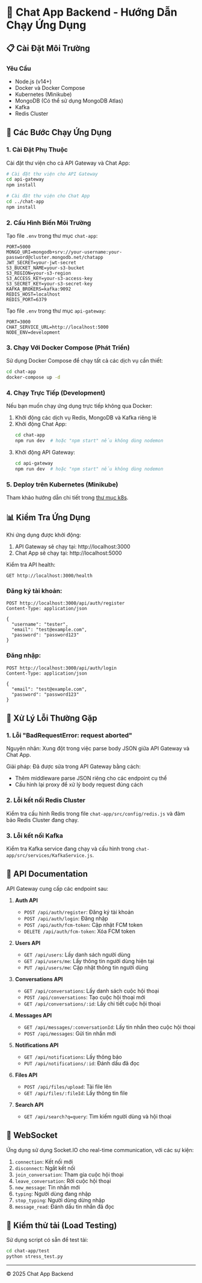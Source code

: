 # 📱 Chat App Backend - Hướng Dẫn Chạy Ứng Dụng

## 📋 Cài Đặt Môi Trường

### Yêu Cầu

- Node.js (v14+)
- Docker và Docker Compose
- Kubernetes (Minikube)
- MongoDB (Có thể sử dụng MongoDB Atlas)
- Kafka
- Redis Cluster

## 🚀 Các Bước Chạy Ứng Dụng

### 1. Cài Đặt Phụ Thuộc

Cài đặt thư viện cho cả API Gateway và Chat App:

```bash
# Cài đặt thư viện cho API Gateway
cd api-gateway
npm install

# Cài đặt thư viện cho Chat App
cd ../chat-app
npm install
```

### 2. Cấu Hình Biến Môi Trường

Tạo file `.env` trong thư mục `chat-app`:

```
PORT=5000
MONGO_URI=mongodb+srv://your-username:your-password@cluster.mongodb.net/chatapp
JWT_SECRET=your-jwt-secret
S3_BUCKET_NAME=your-s3-bucket
S3_REGION=your-s3-region
S3_ACCESS_KEY=your-s3-access-key
S3_SECRET_KEY=your-s3-secret-key
KAFKA_BROKERS=kafka:9092
REDIS_HOST=localhost
REDIS_PORT=6379
```

Tạo file `.env` trong thư mục `api-gateway`:

```
PORT=3000
CHAT_SERVICE_URL=http://localhost:5000
NODE_ENV=development
```

### 3. Chạy Với Docker Compose (Phát Triển)

Sử dụng Docker Compose để chạy tất cả các dịch vụ cần thiết:

```bash
cd chat-app
docker-compose up -d
```

### 4. Chạy Trực Tiếp (Development)

Nếu bạn muốn chạy ứng dụng trực tiếp không qua Docker:

1. Khởi động các dịch vụ Redis, MongoDB và Kafka riêng lẻ
2. Khởi động Chat App:
   ```bash
   cd chat-app
   npm run dev  # hoặc "npm start" nếu không dùng nodemon
   ```
3. Khởi động API Gateway:
   ```bash
   cd api-gateway
   npm run dev  # hoặc "npm start" nếu không dùng nodemon
   ```

### 5. Deploy trên Kubernetes (Minikube)

Tham khảo hướng dẫn chi tiết trong [thư mục k8s](./k8s/README.md).

## 📊 Kiểm Tra Ứng Dụng

Khi ứng dụng được khởi động:

1. API Gateway sẽ chạy tại: http://localhost:3000
2. Chat App sẽ chạy tại: http://localhost:5000

Kiểm tra API health:

```
GET http://localhost:3000/health
```

### Đăng ký tài khoản:

```
POST http://localhost:3000/api/auth/register
Content-Type: application/json

{
  "username": "tester",
  "email": "test@example.com",
  "password": "password123"
}
```

### Đăng nhập:

```
POST http://localhost:3000/api/auth/login
Content-Type: application/json

{
  "email": "test@example.com",
  "password": "password123"
}
```

## 🐞 Xử Lý Lỗi Thường Gặp

### 1. Lỗi "BadRequestError: request aborted"

Nguyên nhân: Xung đột trong việc parse body JSON giữa API Gateway và Chat App.

Giải pháp: Đã được sửa trong API Gateway bằng cách:

- Thêm middleware parse JSON riêng cho các endpoint cụ thể
- Cấu hình lại proxy để xử lý body request đúng cách

### 2. Lỗi kết nối Redis Cluster

Kiểm tra cấu hình Redis trong file `chat-app/src/config/redis.js` và đảm bảo Redis Cluster đang chạy.

### 3. Lỗi kết nối Kafka

Kiểm tra Kafka service đang chạy và cấu hình trong `chat-app/src/services/KafkaService.js`.

## 📖 API Documentation

API Gateway cung cấp các endpoint sau:

1. **Auth API**

   - `POST /api/auth/register`: Đăng ký tài khoản
   - `POST /api/auth/login`: Đăng nhập
   - `POST /api/auth/fcm-token`: Cập nhật FCM token
   - `DELETE /api/auth/fcm-token`: Xóa FCM token

2. **Users API**

   - `GET /api/users`: Lấy danh sách người dùng
   - `GET /api/users/me`: Lấy thông tin người dùng hiện tại
   - `PUT /api/users/me`: Cập nhật thông tin người dùng

3. **Conversations API**

   - `GET /api/conversations`: Lấy danh sách cuộc hội thoại
   - `POST /api/conversations`: Tạo cuộc hội thoại mới
   - `GET /api/conversations/:id`: Lấy chi tiết cuộc hội thoại

4. **Messages API**

   - `GET /api/messages/:conversationId`: Lấy tin nhắn theo cuộc hội thoại
   - `POST /api/messages`: Gửi tin nhắn mới

5. **Notifications API**

   - `GET /api/notifications`: Lấy thông báo
   - `PUT /api/notifications/:id`: Đánh dấu đã đọc

6. **Files API**

   - `POST /api/files/upload`: Tải file lên
   - `GET /api/files/:fileId`: Lấy thông tin file

7. **Search API**
   - `GET /api/search?q=query`: Tìm kiếm người dùng và hội thoại

## 📡 WebSocket

Ứng dụng sử dụng Socket.IO cho real-time communication, với các sự kiện:

1. `connection`: Kết nối mới
2. `disconnect`: Ngắt kết nối
3. `join_conversation`: Tham gia cuộc hội thoại
4. `leave_conversation`: Rời cuộc hội thoại
5. `new_message`: Tin nhắn mới
6. `typing`: Người dùng đang nhập
7. `stop_typing`: Người dùng dừng nhập
8. `message_read`: Đánh dấu tin nhắn đã đọc

## 📝 Kiểm thử tải (Load Testing)

Sử dụng script có sẵn để test tải:

```bash
cd chat-app/test
python stress_test.py
```

---

© 2025 Chat App Backend
